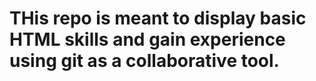 # THis repo is meant to display basic HTML skills and gain experience using git as a collaborative tool.
